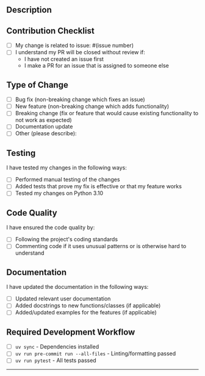 ## Description
<!-- Please provide a clear and concise description of the changes made in this pull request. -->

## Contribution Checklist

- [ ] My change is related to issue: #(issue number)
- [ ] I understand my PR will be closed without review if:
  - I have not created an issue first
  - I make a PR for an issue that is assigned to someone else

## Type of Change
<!-- Please check all of the matching change types: -->

- [ ] Bug fix (non-breaking change which fixes an issue)
- [ ] New feature (non-breaking change which adds functionality)
- [ ] Breaking change (fix or feature that would cause existing functionality to not work as expected)
- [ ] Documentation update
- [ ] Other (please describe):

## Testing
<!-- Please check the ways you have tested the changes: -->

I have tested my changes in the following ways:

- [ ] Performed manual testing of the changes
- [ ] Added tests that prove my fix is effective or that my feature works
- [ ] Tested my changes on Python 3.10

## Code Quality
<!-- Please check the ways you have ensured the code quality: -->

I have ensured the code quality by:

- [ ] Following the project's coding standards
- [ ] Commenting code if it uses unusual patterns or is otherwise hard to understand

## Documentation
<!-- Please check all of the matching documentation changes: -->

I have updated the documentation in the following ways:

- [ ] Updated relevant user documentation
- [ ] Added docstrings to new functions/classes (if applicable)
- [ ] Added/updated examples for the features (if applicable)

## Required Development Workflow
<!-- Please check all of the matching development workflow steps you followed: -->

- [ ] `uv sync` - Dependencies installed
- [ ] `uv run pre-commit run --all-files` - Linting/formatting passed  
- [ ] `uv run pytest` - All tests passed
---